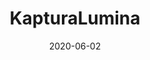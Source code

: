 ---
title: KapturaLumina
projectLink: https://kapturalumina.sznm.dev/
repoLink: https://github.com/sozonome/kapturalumina
description: My Bachelor / Undergraduate Thesis Project. Basic Photography Learning Mobile App with Gamification. Built using Ionic, React, and Firebase.
date: "2020-06-02"
icon: "/app_icons/icon_kapturalumina.png"
thumbnail: "/app_preview/kapturalumina.png"
thumbnailDark: "/app_preview/kapturalumina-dark.png"
playStoreLink: https://play.google.com/store/apps/details?id=dev.sznm.kapturalumina
projectType: 'apps'
stacks:
  - ionic
  - react
  - firebase
---